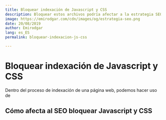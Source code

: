 ```yaml
---
title: Bloquear indexación de Javascript y CSS
description: Bloquear estos archivos podría afectar a la estrategia SEO
image: https://emirodgar.com/cdn/images/og/estrategia-seo.png
date: 20/08/2019
author: Emirodgar
lang: es_ES
permalink: bloquear-indexacion-js-css

---
```


# Bloquear indexación de Javascript y CSS

Dentro del proceso de indexación de una página web, podemos hacer uso de 

## Cómo afecta al SEO bloquear Javascript y CSS


<!--stackedit_data:
eyJoaXN0b3J5IjpbLTI1MDcxMzY3NV19
-->